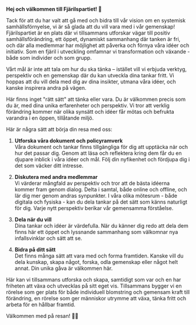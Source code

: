 **Hej och välkommen till Fjärilspartiet! 🦋**

Tack för att du har valt att gå med och bidra till vår vision om en systemisk samhällsförnyelse, vi är så glada att du vill vara med i vår gemenskap! Fjärilspartiet är en plats där vi tillsammans utforskar vägar till positiv samhällsförändring, ett öppet, dynamiskt sammanhang där tanken är fri, och där alla medlemmar har möjlighet att påverka och förnya våra idéer och initiativ. Som en fjäril i utveckling omfamnar vi transformation och växande - både som individer och som grupp.

Vårt mål är inte att tala om hur du ska tänka – istället vill vi erbjuda verktyg, perspektiv och en gemenskap där du kan utveckla dina tankar fritt. Vi hoppas att du vill dela med dig av dina insikter, utmana våra idéer, och kanske inspirera andra på vägen.

Här finns inget "rätt sätt" att tänka eller vara. Du är välkommen precis som du är, med dina unika erfarenheter och perspektiv. Vi tror att verklig förändring kommer när olika synsätt och idéer får mötas och befrukta varandra i en öppen, tillåtande miljö.

Här är några sätt att börja din resa med oss:

1. **Utforska våra dokument och policyramverk**  
   Våra dokument och tankar finns tillgängliga för dig att upptäcka när och hur det passar dig. Genom att läsa och reflektera kring dem får du en djupare inblick i våra idéer och mål. Följ din nyfikenhet och fördjupa dig i det som väcker ditt intresse.

2. **Diskutera med andra medlemmar**  
   Vi värderar mångfald av perspektiv och tror att de bästa idéerna kommer fram genom dialog. Delta i samtal, både online och offline, och lär dig mer genom andras synpunkter. I våra olika mötesrum - både digitala och fysiska - kan du dela tankar på det sätt som känns naturligt för dig. Varje nytt perspektiv berikar vår gemensamma förståelse.

3. **Dela när du vill**  
   Dina tankar och idéer är värdefulla. När du känner dig redo att dela dem finns här ett öppet och lyssnande sammanhang som välkomnar nya infallsvinklar och sätt att se. 

4. **Bidra på ditt sätt**  
   Det finns många sätt att vara med och forma framtiden. Kanske vill du dela kunskap, skapa något, forska, odla gemenskap eller något helt annat. Din unika gåva är välkommen här.


Här kan vi tillsammans utforska och skapa, samtidigt som var och en har friheten att växa och utvecklas på sitt eget vis. Tillsammans bygger vi en rörelse som ger plats för både individuell blomstring och gemensam kraft till förändring, en rörelse som ger människor utrymme att växa, tänka fritt och arbeta för en hållbar framtid.

Välkommen med på resan! 🌱✨

